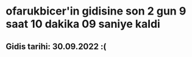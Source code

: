# ofarukbicer'in gidisine son 2 gun 9 saat 10 dakika 09 saniye kaldi

## Gidis tarihi: 30.09.2022 :(